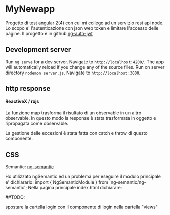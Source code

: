 # MyNewapp

Progetto di test angular 2(4) con cui mi collego ad un servizio rest api node.
Lo scopo e' l'autenticazione con json web token e limitare l'accesso delle pagine.
Il progetto è in github [ng-auth-jwt](https://github.com/nicodemo71/ng-auth-jwt.git)

## Development server

Run `ng serve` for a dev server. Navigate to `http://localhost:4200/`. The app will automatically reload if you change any of the source files.
Run on server directory `nodemon server.js`. Navigate to `http://localhost:3000`.

## http response

#### ReactiveX / rxjs
La funzione map trasforma il risultato di un observable in un altro observable.
In questo modo la response è stata trasformata in oggetto e ripropagata come observable.

La gestione delle eccezioni è stata fatta con catch e throw di questo componente.


## CSS

Semantic: [ng-semantic](https://ng-semantic.herokuapp.com/#/)

Ho utilizzato ngSemantic ed un problema per eseguire il modulo principale e' dichiararlo: import { NgSemanticModule } from 'ng-semantic/ng-semantic';
Nella pagina principale index.html dichiarare:

<script src="https://cdnjs.cloudflare.com/ajax/libs/jquery/3.1.0/jquery.min.js"></script>
<script src="https://cdnjs.cloudflare.com/ajax/libs/semantic-ui/2.2.2/semantic.min.js"></script>

##TODO:

spostare la cartella login con il componente di login nella cartella "views"
